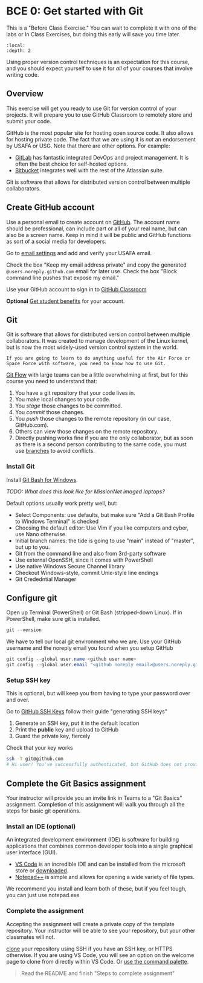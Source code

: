 # BCE 0: Get started with Git

This is a "Before Class Exercise." You can wait to complete it with one of the labs or In Class Exercises, but doing this early will save you time later.

```{contents}
:local:
:depth: 2
```

Using proper version control techniques is an expectation for this course, and you should expect yourself to use it for *all* of your courses that involve writing code.

## Overview

This exercise will get you ready to use Git for version control of your projects. It will prepare you to use GitHub Classroom to remotely store and submit your code.

GitHub is the most popular site for hosting open source code. It also allows for hosting private code. The fact that we are using it is *not* an endorsement by USAFA or USG.
Note that there are other options. For example:

- [GitLab](https://about.gitlab.com/) has fantastic integrated DevOps and project management. It is often the best choice for self-hosted options.
- [Bitbucket](https://bitbucket.org/) integrates well with the rest of the Atlassian suite.

Git is software that allows for distributed version control between multiple collaborators.

## Create GitHub account

Use a personal email to create account on [GitHub](https://github.com/). The account name should be professional, can include part or all of your real name, but can also be a screen name. Keep in mind it will be public and GitHub functions as sort of a social media for developers.

Go to [email settings](https://github.com/settings/emails) and add and verify your USAFA email.

Check the box "Keep my email address private" and copy the generated `@users.noreply.github.com` email for later use.
Check the box "Block command line pushes that expose my email."

Use your GitHub account to sign in to [GitHub Classroom](https://classroom.github.com/)

**Optional** [Get student benefits](https://education.github.com/benefits) for your account.

## Git

Git is software that allows for distributed version control between multiple collaborators. It was created to manage development of the Linux kernel, but is now the most widely-used version control system in the world.

```{note}
If you are going to learn to do anything useful for the Air Force or Space Force with software, you need to know how to use Git.
```

[Git Flow](https://docs.github.com/en/get-started/quickstart/github-flow) with large teams can be a little overwhelming at first, but for this course you need to understand that:

1. You have a git repository that your code lives in.
2. You make local changes to your code.
3. You *stage* those changes to be committed.
4. You *commit* those changes.
5. You *push* those changes to the remote repository (in our case, GitHub.com).
6. Others can view those changes on the remote repository.
7. Directly pushing works fine if you are the only collaborator, but as soon as there is a second person contributing to the same code, you must use [branches](https://docs.github.com/en/pull-requests/collaborating-with-pull-requests/proposing-changes-to-your-work-with-pull-requests/about-branches) to avoid conflicts.

### Install Git

Install [Git Bash for Windows](https://gitforwindows.org/).

*TODO: What does this look like for MissionNet imaged laptops?*

Default options usually work pretty well, but:

- Select Components: use defaults, but make sure "Add a Git Bash Profile to Windows Terminal" is checked
- Choosing the default editor: Use Vim if you like computers and cyber, use Nano otherwise.
- Initial branch names: the tide is going to use "main" instead of "master", but up to you.
- Git from the command line and also from 3rd-party software
- Use external OpenSSH, since it comes with PowerShell
- Use native Windows Secure Channel library
- Checkout Windows-style, commit Unix-style line endings
- Git Crededntial Manager

## Configure git

Open up Terminal (PowerShell) or Git Bash (stripped-down Linux).
If in PowerShell, make sure git is installed.

```powershell
git --version
```

We have to tell our local git environment who we are. Use your GitHub username and the noreply email you found when you setup GitHub

```powershell
git config --global user.name <github user name>
git config --global user.email "<github noreply email>@users.noreply.github.com"
```

### Setup SSH key

This is optional, but will keep you from having to type your password over and over.

Go to [GitHub SSH Keys](https://github.com/settings/keys) follow their guide "generating SSH keys"

1. Generate an SSH key, put it in the default location
2. Print the **public** key and upload to GitHub
3. Guard the private key, fiercely

Check that your key works

```bash
ssh -T git@github.com
# Hi user! You've successfully authenticated, but GitHub does not provide shell access.
```

## Complete the Git Basics assignment

Your instructor will provide you an invite link in Teams to a "Git Basics" assignment. Completion of this assignment will walk you through all the steps for basic git operations.

### Install an IDE (optional)

An integrated development environment (IDE) is software for building applications that combines common developer tools into a single graphical user interface (GUI).

- [VS Code](https://apps.microsoft.com/store/detail/visual-studio-code/XP9KHM4BK9FZ7Q) is an incredible IDE and can be installed from the microsoft store or [downloaded](https://code.visualstudio.com/Download).
- [Notepad++](https://notepad-plus-plus.org/) is simple and allows for opening a wide variety of file types.

We recommend you install and learn both of these, but if you feel tough, you can just use notepad.exe

### Complete the assignment

Accepting the assignment will create a private copy of the template repository. Your instructor will be able to see your repository, but your other classmates will not.

[clone](https://docs.github.com/en/repositories/creating-and-managing-repositories/cloning-a-repository) your repository using SSH if you have an SSH key, or HTTPS otherwise.
If you are using VS Code, you will see an option on the welcome page to clone from directly within VS Code. Or [use the command palette](https://learn.microsoft.com/en-us/azure/developer/javascript/how-to/with-visual-studio-code/clone-github-repository?tabs=create-repo-command-palette%2Cinitialize-repo-activity-bar%2Ccreate-branch-command-palette%2Ccommit-changes-command-palette%2Cpush-command-palette).

> Read the README and finish "Steps to complete assignment"
